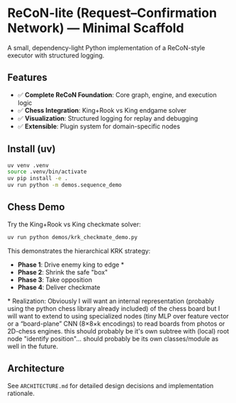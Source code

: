# ReCoN-lite (Request–Confirmation Network) — Minimal Scaffold

A small, dependency-light Python implementation of a ReCoN-style executor with structured logging.

## Features

- ✅ **Complete ReCoN Foundation**: Core graph, engine, and execution logic
- ✅ **Chess Integration**: King+Rook vs King endgame solver
- ✅ **Visualization**: Structured logging for replay and debugging
- ✅ **Extensible**: Plugin system for domain-specific nodes

## Install (uv)
```bash
uv venv .venv
source .venv/bin/activate
uv pip install -e .
uv run python -m demos.sequence_demo
```

## Chess Demo

Try the King+Rook vs King checkmate solver:

```bash
uv run python demos/krk_checkmate_demo.py
```

This demonstrates the hierarchical KRK strategy:
- **Phase 1**: Drive enemy king to edge \*
- **Phase 2**: Shrink the safe "box"
- **Phase 3**: Take opposition
- **Phase 4**: Deliver checkmate

\* Realization: Obviously I will want an internal representation (probably using the python chess library already included) of the 
chess board but I will want to extend to using specialized nodes (tiny MLP over feature vector or a “board-plane” CNN (8×8×k encodings) to read boards from photos or 2D-chess engines. this should probably be it's own subtree with (local) root node "identify position"... should probably be its own classes/module as well in the future. 


## Architecture

See `ARCHITECTURE.md` for detailed design decisions and implementation rationale.
